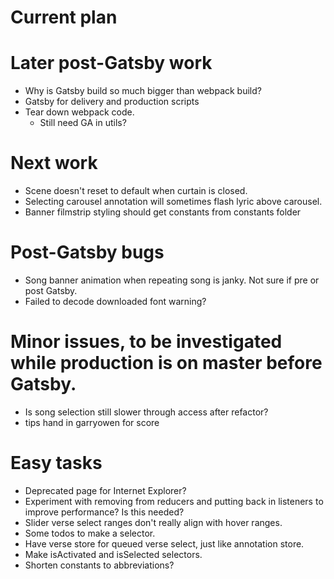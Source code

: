 # Current plan

# Later post-Gatsby work
* Why is Gatsby build so much bigger than webpack build?
* Gatsby for delivery and production scripts
* Tear down webpack code.
    * Still need GA in utils?

# Next work
* Scene doesn't reset to default when curtain is closed.
* Selecting carousel annotation will sometimes flash lyric above carousel.
* Banner filmstrip styling should get constants from constants folder

# Post-Gatsby bugs
* Song banner animation when repeating song is janky. Not sure if pre or post Gatsby.
* Failed to decode downloaded font warning?

# Minor issues, to be investigated while production is on master before Gatsby.
* Is song selection still slower through access after refactor?
* tips hand in garryowen for score

# Easy tasks
* Deprecated page for Internet Explorer?
* Experiment with removing from reducers and putting back in listeners to improve performance? Is this needed?
* Slider verse select ranges don't really align with hover ranges.
* Some todos to make a selector.
* Have verse store for queued verse select, just like annotation store.
* Make isActivated and isSelected selectors.
* Shorten constants to abbreviations?
